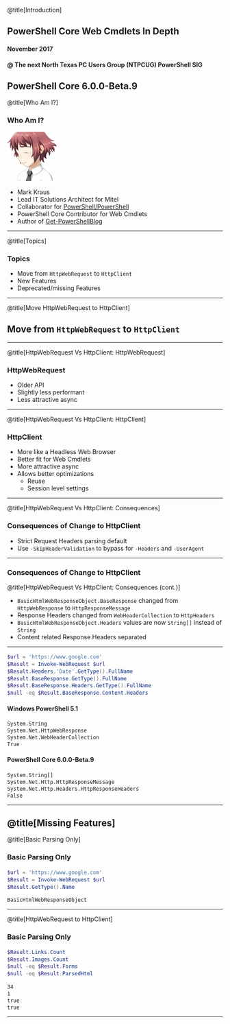 @title[Introduction]
## PowerShell Core Web Cmdlets In Depth
#### November 2017 
#### @ The next North Texas PC Users Group (NTPCUG) PowerShell SIG
PowerShell Core 6.0.0-Beta.9
---

@title[Who Am I?]
### Who Am I?
![Rin Avatar](img/rin.jpg)
* Mark Kraus
* Lead IT Solutions Architect for Mitel
* Collaborator for [PowerShell/PowerShell](https://github.com/PowerShell/PowerShell)
* PowerShell Core Contributor for Web Cmdlets
* Author of [Get-PowerShellBlog](https://get-powershellblog.blogspot.com/)

---

@title[Topics]

### Topics

* Move from `HttpWebRequest` to `HttpClient`
* New Features
* Deprecated/missing Features

---

@title[Move HttpWebRequest to HttpClient]

## Move from `HttpWebRequest` to `HttpClient`

---
@title[HttpWebRequest Vs HttpClient: HttpWebRequest]

### HttpWebRequest

* Older API
* Slightly less performant
* Less attractive async

---
@title[HttpWebRequest Vs HttpClient: HttpClient]

### HttpClient

* More like a Headless Web Browser
* Better fit for Web Cmdlets
* More attractive async
* Allows better optimizations
  * Reuse
  * Session level settings
---

@title[HttpWebRequest Vs HttpClient: Consequences]

### Consequences of Change to HttpClient
* Strict Request Headers parsing default
* Use `-SkipHeaderValidation` to bypass for `-Headers` and `-UserAgent`

---
### Consequences of Change to HttpClient
@title[HttpWebRequest Vs HttpClient: Consequences (cont.)]
* `BasicHtmlWebResponseObject.BaseResponse` changed from `HttpWebResponse` to `HttpResponseMessage`
* Response Headers changed from `WebHeaderCollection` to `HttpHeaders`
* `BasicHtmlWebResponseObject.Headers` values are now `String[]` instead of `String`
* Content related Response Headers separated
---

```powershell
$url = 'https://www.google.com'
$Result = Invoke-WebRequest $url
$Result.Headers.'Date'.GetType().FullName
$Result.BaseResponse.GetType().FullName
$Result.BaseResponse.Headers.GetType().FullName
$null -eq $Result.BaseResponse.Content.Headers
```
#### Windows PowerShell 5.1
```none
System.String
System.Net.HttpWebResponse
System.Net.WebHeaderCollection
True
```
#### PowerShell Core 6.0.0-Beta.9
```none
System.String[]
System.Net.Http.HttpResponseMessage
System.Net.Http.Headers.HttpResponseHeaders
False
```
---

@title[Missing Features]
---

@title[Basic Parsing Only]

### Basic Parsing Only
```powershell
$url = 'https://www.google.com'
$Result = Invoke-WebRequest $url
$Result.GetType().Name
```
```none
BasicHtmlWebResponseObject
```
---

@title[HttpWebRequest to HttpClient]

### Basic Parsing Only
```powershell
$Result.Links.Count
$Result.Images.Count
$null -eq $Result.Forms
$null -eq $Result.ParsedHtml
```
```none
34
1
true
true
```
---